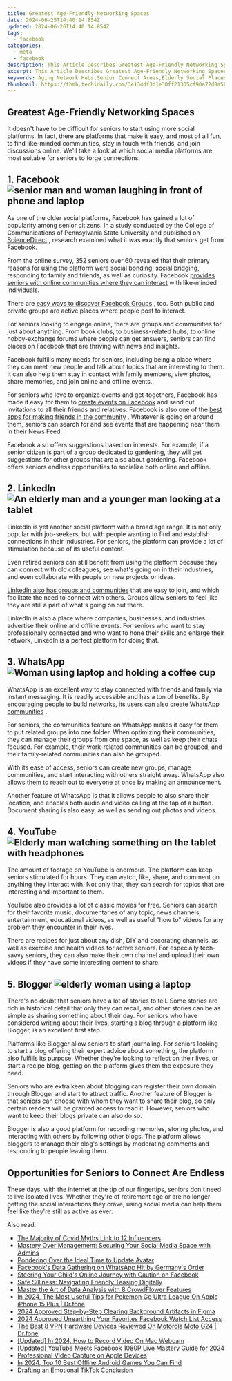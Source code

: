 ```yaml
---
title: Greatest Age-Friendly Networking Spaces
date: 2024-06-25T14:40:14.854Z
updated: 2024-06-26T14:40:14.854Z
tags:
  - facebook
categories:
  - meta
  - facebook
description: This Article Describes Greatest Age-Friendly Networking Spaces
excerpt: This Article Describes Greatest Age-Friendly Networking Spaces
keywords: Aging Network Hubs,Senior Connect Areas,Elderly Social Places,Golden Years Gatherings,Age-Friendly Meetups,Senior Sociability Zones,Elders Network Locations
thumbnail: https://thmb.techidaily.com/3e134df3d1e30ff21305cf90a72d9a508b70a320e15fdc18733cb673b02e8a47.jpg
---
```


## Greatest Age-Friendly Networking Spaces

 It doesn't have to be difficult for seniors to start using more social platforms. In fact, there are platforms that make it easy, and most of all fun, to find like-minded communities, stay in touch with friends, and join discussions online. We'll take a look at which social media platforms are most suitable for seniors to forge connections.

## 1. Facebook ![senior man and woman laughing in front of phone and laptop](https://static1.makeuseofimages.com/wordpress/wp-content/uploads/2022/12/pexels-kampus-production-6667799.jpg)

 As one of the older social platforms, Facebook has gained a lot of popularity among senior citizens. In a study conducted by the College of Communications of Pennsylvania State University and published on [ScienceDirect](https://www.sciencedirect.com/science/article/abs/pii/S0747563216301431) , research examined what it was exactly that seniors get from Facebook.

 From the online survey, 352 seniors over 60 revealed that their primary reasons for using the platform were social bonding, social bridging, responding to family and friends, as well as curiosity. Facebook [provides seniors with online communities where they can interact](https://www.makeuseof.com/online-communities-for-seniors/) with like-minded individuals.

 There are [easy ways to discover Facebook Groups](https://www.makeuseof.com/tag/5-awesome-ways-discover-new-facebook-groups/) , too. Both public and private groups are active places where people post to interact.

 For seniors looking to engage online, there are groups and communities for just about anything. From book clubs, to business-related hubs, to online hobby-exchange forums where people can get answers, seniors can find places on Facebook that are thriving with news and insights.

 Facebook fulfills many needs for seniors, including being a place where they can meet new people and talk about topics that are interesting to them. It can also help them stay in contact with family members, view photos, share memories, and join online and offline events.

 For seniors who love to organize events and get-togethers, Facebook has made it easy for them to [create events on Facebook](https://www.makeuseof.com/tag/create-events-facebook/) and send out invitations to all their friends and relatives. Facebook is also one of the [best apps for making friends in the community](https://www.makeuseof.com/best-social-media-apps-for-making-friends/) . Whatever is going on around them, seniors can search for and see events that are happening near them in their News Feed.

 Facebook also offers suggestions based on interests. For example, if a senior citizen is part of a group dedicated to gardening, they will get suggestions for other groups that are also about gardening. Facebook offers seniors endless opportunities to socialize both online and offline.

## 2. LinkedIn ![An elderly man and a younger man looking at a tablet](https://static1.makeuseofimages.com/wordpress/wp-content/uploads/2022/12/pexels-kampus-production-7983582-1.jpg)

 LinkedIn is yet another social platform with a broad age range. It is not only popular with job-seekers, but with people wanting to find and establish connections in their industries. For seniors, the platform can provide a lot of stimulation because of its useful content.

 Even retired seniors can still benefit from using the platform because they can connect with old colleagues, see what's going on in their industries, and even collaborate with people on new projects or ideas.

[LinkedIn also has groups and communities](https://www.makeuseof.com/find-join-groups-communities-linkedin/) that are easy to join, and which facilitate the need to connect with others. Groups allow seniors to feel like they are still a part of what's going on out there.

 LinkedIn is also a place where companies, businesses, and industries advertise their online and offline events. For seniors who want to stay professionally connected and who want to hone their skills and enlarge their network, LinkedIn is a perfect platform for doing that.

## 3. WhatsApp ![Woman using laptop and holding a coffee cup](https://static1.makeuseofimages.com/wordpress/wp-content/uploads/2022/12/pexels-marcus-aurelius-6787904.jpg)

 WhatsApp is an excellent way to stay connected with friends and family via instant messaging. It is readily accessible and has a ton of benefits. By encouraging people to build networks, its [users can also create WhatsApp communities](https://www.makeuseof.com/how-to-create-whatsapp-community/) .

 For seniors, the communities feature on WhatsApp makes it easy for them to put related groups into one folder. When optimizing their communities, they can manage their groups from one space, as well as keep their chats focused. For example, their work-related communities can be grouped, and their family-related communities can also be grouped.

 With its ease of access, seniors can create new groups, manage communities, and start interacting with others straight away. WhatsApp also allows them to reach out to everyone at once by making an announcement.

 Another feature of WhatsApp is that it allows people to also share their location, and enables both audio and video calling at the tap of a button. Document sharing is also easy, as well as sending out photos and videos.

## 4. YouTube ![Elderly man watching something on the tablet with headphones](https://static1.makeuseofimages.com/wordpress/wp-content/uploads/2022/12/pexels-tima-miroshnichenko-5708716.jpg)

 The amount of footage on YouTube is enormous. The platform can keep seniors stimulated for hours. They can watch, like, share, and comment on anything they interact with. Not only that, they can search for topics that are interesting and important to them.

 YouTube also provides a lot of classic movies for free. Seniors can search for their favorite music, documentaries of any topic, news channels, entertainment, educational videos, as well as useful "how to" videos for any problem they encounter in their lives.

 There are recipes for just about any dish, DIY and decorating channels, as well as exercise and health videos for active seniors. For especially tech-savvy seniors, they can also make their own channel and upload their own videos if they have some interesting content to share.

## 5. Blogger ![elderly woman using a laptop](https://static1.makeuseofimages.com/wordpress/wp-content/uploads/2022/12/pexels-anna-shvets-5257246.jpg)

 There's no doubt that seniors have a lot of stories to tell. Some stories are rich in historical detail that only they can recall, and other stories can be as simple as sharing something about their day. For seniors who have considered writing about their lives, starting a blog through a platform like Blogger, is an excellent first step.

 Platforms like Blogger allow seniors to start journaling. For seniors looking to start a blog offering their expert advice about something, the platform also fulfills its purpose. Whether they're looking to reflect on their lives, or start a recipe blog, getting on the platform gives them the exposure they need.

 Seniors who are extra keen about blogging can register their own domain through Blogger and start to attract traffic. Another feature of Blogger is that seniors can choose with whom they want to share their blog, so only certain readers will be granted access to read it. However, seniors who want to keep their blogs private can also do so.

 Blogger is also a good platform for recording memories, storing photos, and interacting with others by following other blogs. The platform allows bloggers to manage their blog's settings by moderating comments and responding to people leaving them.

## Opportunities for Seniors to Connect Are Endless

 These days, with the internet at the tip of our fingertips, seniors don't need to live isolated lives. Whether they're of retirement age or are no longer getting the social interactions they crave, using social media can help them feel like they're still as active as ever.


<ins class="adsbygoogle"
     style="display:block"
     data-ad-format="autorelaxed"
     data-ad-client="ca-pub-7571918770474297"
     data-ad-slot="1223367746"></ins>



<ins class="adsbygoogle"
     style="display:block"
     data-ad-client="ca-pub-7571918770474297"
     data-ad-slot="8358498916"
     data-ad-format="auto"
     data-full-width-responsive="true"></ins>

<span class="atpl-alsoreadstyle">Also read:</span>
<div><ul>
<li><a href="https://facebook.techidaily.com/the-majority-of-covid-myths-link-to-12-influencers/"><u>The Majority of Covid Myths Link to 12 Influencers</u></a></li>
<li><a href="https://facebook.techidaily.com/mastery-over-management-securing-your-social-media-space-with-admins/"><u>Mastery Over Management: Securing Your Social Media Space with Admins</u></a></li>
<li><a href="https://facebook.techidaily.com/pondering-over-the-ideal-time-to-update-avatar/"><u>Pondering Over the Ideal Time to Update Avatar</u></a></li>
<li><a href="https://facebook.techidaily.com/facebooks-data-gathering-on-whatsapp-hit-by-germanys-order/"><u>Facebook's Data Gathering on WhatsApp Hit by Germany's Order</u></a></li>
<li><a href="https://facebook.techidaily.com/steering-your-childs-online-journey-with-caution-on-facebook/"><u>Steering Your Child's Online Journey with Caution on Facebook</u></a></li>
<li><a href="https://facebook.techidaily.com/safe-silliness-navigating-friendly-teasing-digitally/"><u>Safe Silliness: Navigating Friendly Teasing Digitally</u></a></li>
<li><a href="https://facebook.techidaily.com/master-the-art-of-data-analysis-with-8-crowdflower-features/"><u>Master the Art of Data Analysis with 8 CrowdFlower Features</u></a></li>
<li><a href="https://ios-pokemon-go.techidaily.com/in-2024-the-most-useful-tips-for-pokemon-go-ultra-league-on-apple-iphone-15-plus-drfone-by-drfone-virtual-ios/"><u>In 2024, The Most Useful Tips for Pokemon Go Ultra League On Apple iPhone 15 Plus | Dr.fone</u></a></li>
<li><a href="https://extra-support.techidaily.com/2024-approved-step-by-step-clearing-background-artifacts-in-figma/"><u>2024 Approved  Step-by-Step  Clearing Background Artifacts in Figma</u></a></li>
<li><a href="https://facebook-video-recording.techidaily.com/2024-approved-unearthing-your-favorites-facebook-watch-list-access/"><u>2024 Approved  Unearthing Your Favorites  Facebook Watch List Access</u></a></li>
<li><a href="https://fake-location.techidaily.com/the-best-8-vpn-hardware-devices-reviewed-on-motorola-moto-g24-drfone-by-drfone-virtual-android/"><u>The Best 8 VPN Hardware Devices Reviewed On Motorola Moto G24 | Dr.fone</u></a></li>
<li><a href="https://screen-video-capture.techidaily.com/updated-in-2024-how-to-record-video-on-mac-webcam/"><u>[Updated] In 2024, How to Record Video On Mac Webcam</u></a></li>
<li><a href="https://facebook-video-files.techidaily.com/updated-youtube-meets-facebook-1080p-live-mastery-guide-for-2024/"><u>[Updated] YouTube Meets Facebook  1080P Live Mastery Guide for 2024</u></a></li>
<li><a href="https://video-capture.techidaily.com/professional-video-capture-on-apple-devices/"><u>Professional Video Capture on Apple Devices</u></a></li>
<li><a href="https://remote-screen-capture.techidaily.com/in-2024-top-10-best-offline-android-games-you-can-find/"><u>In 2024, Top 10 Best Offline Android Games You Can Find</u></a></li>
<li><a href="https://tiktok-videos.techidaily.com/drafting-an-emotional-tiktok-conclusion/"><u>Drafting an Emotional TikTok Conclusion</u></a></li>
</ul></div>
